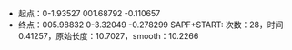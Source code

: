 - 起点：0-1.93527 001.68792 -0.110657
- 终点：005.98832 0-3.32049 -0.278299
SAPF+START: 次数：28，时间0.41257，原始长度：10.7027，smooth：10.2266